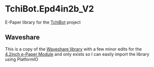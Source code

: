 # TchiBot.Epd4in2b_V2
E-Paper library for the [TchiBot](https://github.com/Alex-451/TchiBot) project

## Waveshare
This is a copy of the [Waveshare library](https://github.com/waveshare/e-Paper/tree/master/Arduino) with a few minor edits for the [4.2inch e-Paper Module](https://www.waveshare.com/product/displays/e-paper/epaper-2/4.2inch-e-paper-module-b.htm) and only exists so I can easily import the library using PlatformIO


